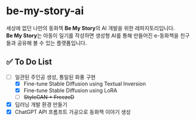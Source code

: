 # be-my-story-ai

세상에 없던 나만의 동화책 **Be My Story**의 AI 개발을 위한 레파지토리입니다.  
**Be My Story**는 아동이 일기를 작성하면 생성형 AI를 통해 만들어진 e-동화책을 친구들과 공유해 볼 수 있는 플랫폼입니다.

## :white_check_mark: To Do List

- [ ] 일관된 주인공 생성, 통일된 화풍 구현
    - [X] Fine-tune Stable Diffusion using Textual Inversion  
    - [X] Fine-tune Stable Diffusion using LoRA
    - [ ] ~~StyleGAN + FreezeD~~
- [X] 딥러닝 개발 환경 만들기
- [X] ChatGPT API 프롬프트 가공으로 동화책 이야기 생성 